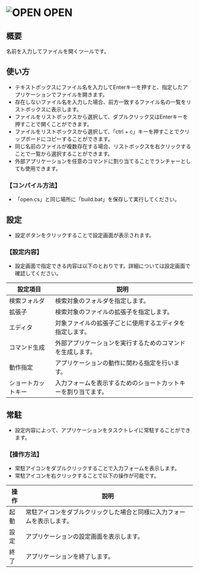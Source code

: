 # ![OPEN](app.ico) OPEN

## 概要

名前を入力してファイルを開くツールです。

## 使い方

- テキストボックスにファイル名を入力してEnterキーを押すと、指定したアプリケーションでファイルを開きます。
- 存在しないファイル名を入力した場合、前方一致するファイル名の一覧をリストボックスに表示します。
- ファイルをリストボックスから選択して、ダブルクリック又はEnterキーを押すことで開くことができます。
- ファイルをリストボックスから選択して、「ctrl + c」キーを押すことでクリップボードにコピーすることができます。
- 同じ名前のファイルが複数存在する場合、リストボックスを右クリックすることで一覧から選択することができます。
- 外部アプリケーションを任意のコマンドに割り当てることでランチャーとしても使用できます。

### 【コンパイル方法】

- 「open.cs」と同じ場所に「build.bat」を保存して実行してください。

## 設定

- 設定ボタンをクリックすることで設定画面が表示されます。

### 【設定内容】

- 設定画面で指定できる内容は以下のとおりです。詳細については設定画面で確認してください。

|設定項目          |説明                                                          |
|------------------|--------------------------------------------------------------|
|検索フォルダ      |検索対象のフォルダを指定します。                              |
|拡張子            |検索対象のファイルの拡張子を指定します。                      |
|エディタ          |対象ファイルの拡張子ごとに使用するエディタを指定します。      |
|コマンド生成      |外部アプリケーションを実行するためのコマンドを生成します。    |
|動作指定          |アプリケーションの動作に関わる指定を行います。                |
|ショートカットキー|入力フォームを表示するためのショートカットキーを割り当てます。|

## 常駐

- 設定内容によって、アプリケーションをタスクトレイに常駐することができます。

### 【操作方法】

- 常駐アイコンをダブルクリックすることで入力フォームを表示します。
- 常駐アイコンを右クリックすることで以下の操作が可能です。

|操作|説明                                                                  |
|----|----------------------------------------------------------------------|
|起動|常駐アイコンをダブルクリックした場合と同様に入力フォームを表示します。|
|設定|アプリケーションの設定画面を表示します。                              |
|終了|アプリケーションを終了します。                                        |
